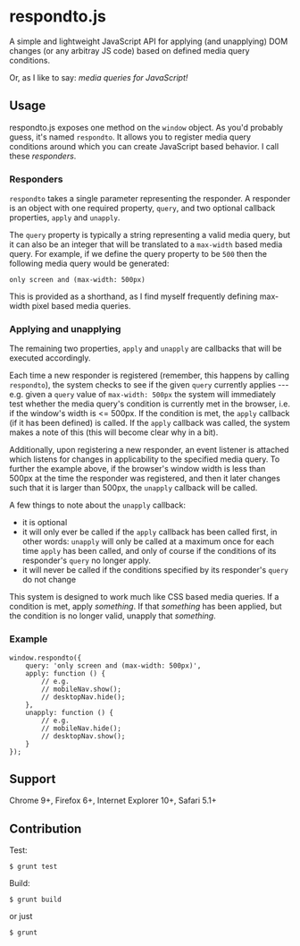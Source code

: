 # respondto.js

A simple and lightweight JavaScript API for applying (and unapplying) DOM changes (or any arbitray JS code) based on defined media query conditions.

Or, as I like to say: *media queries for JavaScript!*

## Usage

respondto.js exposes one method on the `window` object. As you'd probably guess, it's named `respondto`. It allows you to register media query conditions around which you can create JavaScript based behavior. I call these *responders*.

### Responders

`respondto` takes a single parameter representing the responder. A responder is an object with one required property, `query`, and two optional callback properties, `apply` and `unapply`.

The `query` property is typically a string representing a valid media query, but it can also be an integer that will be translated to a `max-width` based media query. For example, if we define the query property to be `500` then the following media query would be generated:

	only screen and (max-width: 500px)

This is provided as a shorthand, as I find myself frequently defining max-width pixel based media queries.

### Applying and unapplying

The remaining two properties, `apply` and `unapply` are callbacks that will be executed accordingly.

Each time a new responder is registered (remember, this happens by calling `respondto`), the system checks to see if the given `query` currently applies --- e.g. given a `query` value of `max-width: 500px` the system will immediately test whether the media query's condition is currently met in the browser, i.e. if the window's width is <= 500px. If the condition is met, the `apply` callback (if it has been defined) is called. If the `apply` callback was called, the system makes a note of this (this will become clear why in a bit).

Additionally, upon registering a new responder, an event listener is attached which listens for changes in applicability to the specified media query. To further the example above, if the browser's window width is less than 500px at the time the responder was registered, and then it later changes such that it is larger than 500px, the `unapply` callback will be called.

A few things to note about the `unapply` callback:

- it is optional
- it will only ever be called if the `apply` callback has been called first, in other words: `unapply` will only be called at a maximum once for each time `apply` has been called, and only of course if the conditions of its responder's `query` no longer apply.
- it will never be called if the conditions specified by its responder's `query` do not change

This system is designed to work much like CSS based media queries. If a condition is met, apply *something*. If that *something* has been applied, but the condition is no longer valid, unapply that *something*.

### Example

	window.respondto({
		query: 'only screen and (max-width: 500px)',
		apply: function () {
			// e.g.
			// mobileNav.show();
			// desktopNav.hide();
		},
		unapply: function () {
			// e.g.
			// mobileNav.hide();
			// desktopNav.show();
		}
	});

## Support

Chrome 9+, Firefox 6+, Internet Explorer 10+, Safari 5.1+

## Contribution

Test:

	$ grunt test

Build:

	$ grunt build

or just

	$ grunt